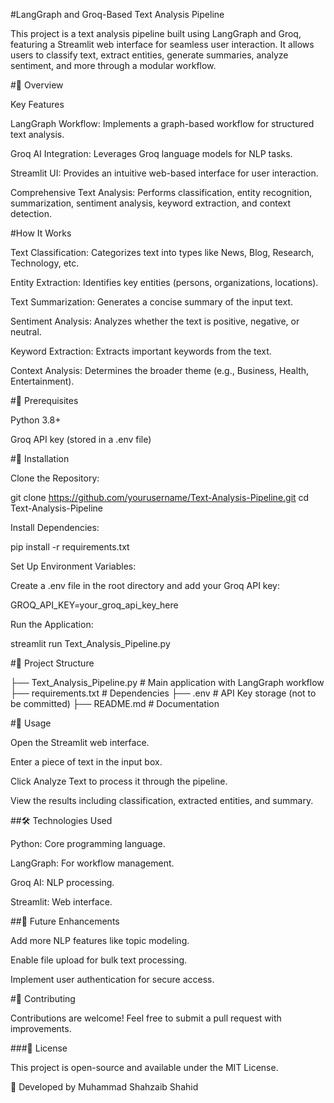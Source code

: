 #LangGraph and Groq-Based Text Analysis Pipeline

This project is a text analysis pipeline built using LangGraph and Groq, featuring a Streamlit web interface for seamless user interaction. It allows users to classify text, extract entities, generate summaries, analyze sentiment, and more through a modular workflow.

#🚀 Overview

Key Features

LangGraph Workflow: Implements a graph-based workflow for structured text analysis.

Groq AI Integration: Leverages Groq language models for NLP tasks.

Streamlit UI: Provides an intuitive web-based interface for user interaction.

Comprehensive Text Analysis: Performs classification, entity recognition, summarization, sentiment analysis, keyword extraction, and context detection.

#How It Works

Text Classification: Categorizes text into types like News, Blog, Research, Technology, etc.

Entity Extraction: Identifies key entities (persons, organizations, locations).

Text Summarization: Generates a concise summary of the input text.

Sentiment Analysis: Analyzes whether the text is positive, negative, or neutral.

Keyword Extraction: Extracts important keywords from the text.

Context Analysis: Determines the broader theme (e.g., Business, Health, Entertainment).

#📌 Prerequisites

Python 3.8+

Groq API key (stored in a .env file)

#🔧 Installation

Clone the Repository:

git clone https://github.com/yourusername/Text-Analysis-Pipeline.git
cd Text-Analysis-Pipeline

Install Dependencies:

pip install -r requirements.txt

Set Up Environment Variables:

Create a .env file in the root directory and add your Groq API key:

GROQ_API_KEY=your_groq_api_key_here

Run the Application:

streamlit run Text_Analysis_Pipeline.py

#📂 Project Structure

├── Text_Analysis_Pipeline.py  # Main application with LangGraph workflow
├── requirements.txt           # Dependencies
├── .env                       # API Key storage (not to be committed)
├── README.md                  # Documentation

#🎯 Usage

Open the Streamlit web interface.

Enter a piece of text in the input box.

Click Analyze Text to process it through the pipeline.

View the results including classification, extracted entities, and summary.

##🛠 Technologies Used

Python: Core programming language.

LangGraph: For workflow management.

Groq AI: NLP processing.

Streamlit: Web interface.

##🚀 Future Enhancements

Add more NLP features like topic modeling.

Enable file upload for bulk text processing.

Implement user authentication for secure access.

#🤝 Contributing

Contributions are welcome! Feel free to submit a pull request with improvements.

###📝 License

This project is open-source and available under the MIT License.

🔹 Developed by Muhammad Shahzaib Shahid
